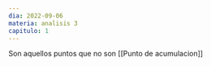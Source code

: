 ```yaml
---
dia: 2022-09-06
materia: analisis 3
capitulo: 1
---
```

Son aquellos puntos que no son [[Punto de acumulacion]]